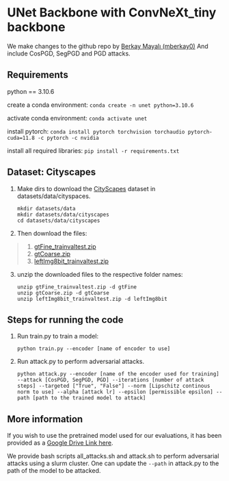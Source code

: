 # UNet Backbone with ConvNeXt_tiny backbone

We make changes to the github repo by [Berkay Mayalı (mberkay0)](https://github.com/mberkay0/pretrained-backbones-unet)
And include CosPGD, SegPGD and PGD attacks.

## Requirements

python == 3.10.6

create a conda environment: `conda create -n unet python=3.10.6`

activate conda environment: `conda activate unet`

install pytorch: `conda install pytorch torchvision torchaudio pytorch-cuda=11.8 -c pytorch -c nvidia`

install all required libraries: `pip install -r requirements.txt`

## Dataset: Cityscapes

1. Make dirs to download the [CityScapes](https://www.cityscapes-dataset.com/) dataset in datasets/data/cityspaces.
    ```
    mkdir datasets/data
    mkdir datasets/data/cityscapes
    cd datasets/data/cityscapes
    ```

2. Then download the files:
    
>    1. [gtFine_trainvaltest.zip](https://www.cityscapes-dataset.com/file-handling/?packageID=1)
>    2. [gtCoarse.zip](https://www.cityscapes-dataset.com/file-handling/?packageID=2)
>    3. [leftImg8bit_trainvaltest.zip](https://www.cityscapes-dataset.com/file-handling/?packageID=3)
    

3. unzip the downloaded files to the respective folder names:
    ```
    unzip gtFine_trainvaltest.zip -d gtFine
    unzip gtCoarse.zip -d gtCoarse
    unzip leftImg8bit_trainvaltest.zip -d leftImg8bit
    ```

## Steps for running the code

1. Run train.py to train a model:
    ```
    python train.py --encoder [name of encoder to use]
    ```

2. Run attack.py to perform adversarial attacks. 
    ```
    python attack.py --encoder [name of the encoder used for training] --attack [CosPGD, SegPGD, PGD] --iterations [number of attack steps] --targeted ["True", "False"] --norm [Lipschitz continous norm to use] --alpha [attack lr] --epsilon [permissible epsilon] --path [path to the trained model to attack]
    ```

## More information

If you wish to use the pretrained model used for our evaluations, it has been provided as a [Google Drive Link here](https://drive.google.com/file/d/1TgNepNU17_HGAg6f0PaZmbRDJZCb3iaf/view?usp=sharing).

We provide bash scripts all_attacks.sh and attack.sh to perform adversarial attacks using a slurm cluster.
One can update the `--path` in attack.py to the path of the model to be attacked.